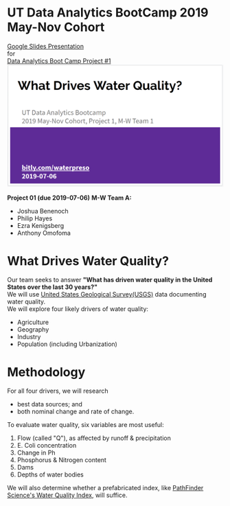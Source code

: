 # UT Data Analytics BootCamp 2019 May-Nov Cohort
[Google Slides Presentation](http://bit.ly/waterpreso)<br/>
for<br/>
[Data Analytics Boot Camp Project #1](https://github.com/the-Coding-Boot-Camp-at-UT/UTAMCB201904DATA3/tree/master/07-Project-1/1/ProjectGuidelines)<br/>
<a href="https://docs.google.com/presentation/d/1-pz8EqzngSoPVqRwsg3dwYYSIxyxjSldFpJI3Rs3ZPQ/present">![What Drives Water Quality?](https://github.com/ekenigsberg/BootCampProject01-2019-07-06/blob/master/Slide01.png)</a>


__Project 01 (due 2019-07-06)__
__M-W Team A:__
* Joshua Benenoch
* Philip Hayes
* Ezra Kenigsberg
* Anthony Omofoma
# What Drives Water Quality?
Our team seeks to answer __"What has driven water quality in the United States over the last 30 years?"__<br/>
We will use [United States Geological Survey(USGS)](https://www.usgs.gov/products/data-and-tools/apis) data documenting water quality.<br/>
We will explore four likely drivers of water quality:
* Agriculture
* Geography
* Industry
* Population (including Urbanization)
# Methodology
For all four drivers, we will research 
* best data sources; and
* both nominal change and rate of change. 

To evaluate water quality, six variables are most useful:
1. Flow (called "Q"), as affected by runoff & precipitation
2. E. Coli concentration
3. Change in Ph
4. Phosphorus & Nitrogen content
5. Dams
6. Depths of water bodies

We will also determine whether a prefabricated index, like [PathFinder Science's Water Quality Index](http://www.pathfinderscience.net/stream/cproto4.cfm), will suffice.
